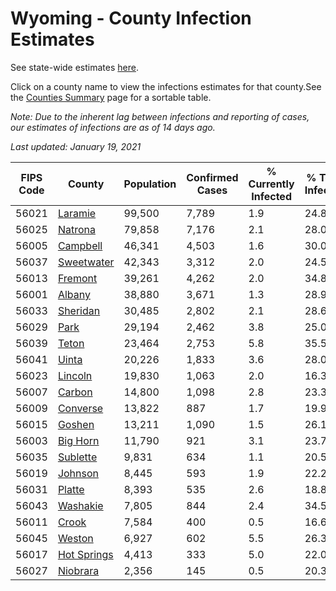 # Wyoming - County Infection Estimates

See state-wide estimates [here](/infections/us-wy).

Click on a county name to view the infections estimates for that county.See the [Counties Summary](/infections/summary-counties) page for a sortable table.

*Note: Due to the inherent lag between infections and reporting of cases, our estimates of infections are as of 14 days ago.*

*Last updated: January 19, 2021*

|   FIPS Code |                     County |   Population |   Confirmed Cases |   % Currently Infected |   % Total Infected |
|-------------|----------------------------|--------------|-------------------|------------------------|--------------------|
|       56021 |         [Laramie](laramie) |       99,500 |             7,789 |                    1.9 |               24.8 |
|       56025 |         [Natrona](natrona) |       79,858 |             7,176 |                    2.1 |               28.0 |
|       56005 |       [Campbell](campbell) |       46,341 |             4,503 |                    1.6 |               30.0 |
|       56037 |   [Sweetwater](sweetwater) |       42,343 |             3,312 |                    2.0 |               24.5 |
|       56013 |         [Fremont](fremont) |       39,261 |             4,262 |                    2.0 |               34.8 |
|       56001 |           [Albany](albany) |       38,880 |             3,671 |                    1.3 |               28.9 |
|       56033 |       [Sheridan](sheridan) |       30,485 |             2,802 |                    2.1 |               28.6 |
|       56029 |               [Park](park) |       29,194 |             2,462 |                    3.8 |               25.0 |
|       56039 |             [Teton](teton) |       23,464 |             2,753 |                    5.8 |               35.5 |
|       56041 |             [Uinta](uinta) |       20,226 |             1,833 |                    3.6 |               28.0 |
|       56023 |         [Lincoln](lincoln) |       19,830 |             1,063 |                    2.0 |               16.3 |
|       56007 |           [Carbon](carbon) |       14,800 |             1,098 |                    2.8 |               23.3 |
|       56009 |       [Converse](converse) |       13,822 |               887 |                    1.7 |               19.9 |
|       56015 |           [Goshen](goshen) |       13,211 |             1,090 |                    1.5 |               26.1 |
|       56003 |       [Big Horn](big-horn) |       11,790 |               921 |                    3.1 |               23.7 |
|       56035 |       [Sublette](sublette) |        9,831 |               634 |                    1.1 |               20.5 |
|       56019 |         [Johnson](johnson) |        8,445 |               593 |                    1.9 |               22.2 |
|       56031 |           [Platte](platte) |        8,393 |               535 |                    2.6 |               18.8 |
|       56043 |       [Washakie](washakie) |        7,805 |               844 |                    2.4 |               34.5 |
|       56011 |             [Crook](crook) |        7,584 |               400 |                    0.5 |               16.6 |
|       56045 |           [Weston](weston) |        6,927 |               602 |                    5.5 |               26.3 |
|       56017 | [Hot Springs](hot-springs) |        4,413 |               333 |                    5.0 |               22.0 |
|       56027 |       [Niobrara](niobrara) |        2,356 |               145 |                    0.5 |               20.3 |